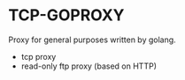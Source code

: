 # TCP-GOPROXY

Proxy for general purposes written by golang.

- tcp proxy
- read-only ftp proxy (based on HTTP)
